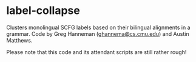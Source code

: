 label-collapse
==============

Clusters monolingual SCFG labels based on their bilingual alignments in a grammar.  Code by Greg Hanneman (ghannema@cs.cmu.edu) and Austin Matthews.

Please note that this code and its attendant scripts are still rather rough!
